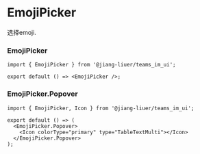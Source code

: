 # EmojiPicker

选择emoji.

### EmojiPicker

```tsx
import { EmojiPicker } from '@jiang-liuer/teams_im_ui';

export default () => <EmojiPicker />;
```

<API id="EmojiPicker"></API>

### EmojiPicker.Popover

```tsx
import { EmojiPicker, Icon } from '@jiang-liuer/teams_im_ui';

export default () => (
  <EmojiPicker.Popover>
    <Icon colorType="primary" type="TableTextMulti"></Icon>
  </EmojiPicker.Popover>
);
```

<API id="EmojiPickerPopover"></API>
